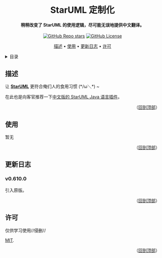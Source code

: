 <!-- 标题 -->
<a name="readme-top"></a>
<div align="center">
  <h1>StarUML 定制化</h1>

  <h4>稍稍改变了 StarUML 的使用逻辑，尽可能无误地提供中文翻译。</h4>

  <p>
    <a href="stargazers"><img alt="GitHub Repo stars" src="https://img.shields.io/github/stars/Charlott2/staruml-customization?style=flat"></a>
    <a href="LICENSE"><img alt="GitHub License" src="https://img.shields.io/github/license/Charlott2/staruml-customization"></a>
  </p>

  <p>
    <a href="#描述">描述</a> •
    <a href="#使用">使用</a> •
    <a href="#更新日志">更新日志</a> •
    <a href="#许可">许可</a>
  </p>
</div>

<!-- 目录 -->
<details>
  <summary>目录</summary>
  <ol>
    <li><a href="#描述">描述</a></li>
    <li><a href="#使用">使用</a></li>
    <li><a href="#更新日志">更新日志</a></li>
    <li><a href="#许可">许可</a></li>
  </ol>
</details>

<!-- 描述 -->
## 描述

让 [**StarUML**](https://staruml.io/) 更符合俺们人的食用习惯 (\*/ω＼\*) ~

在此也是向客官推荐一下[中文版的 StarUML Java 语言插件](https://github.com/Charlott2/staruml-java-cn)。

<p align="right">（<a href="#readme-top">回到顶部</a>）</p>

<!-- 使用 -->
## 使用

暂无

<p align="right">（<a href="#readme-top">回到顶部</a>）</p>

<!-- 更新日志 -->
## 更新日志

### v0.610.0

引入原版。

<p align="right">（<a href="#readme-top">回到顶部</a>）</p>

<!-- 许可 -->
## 许可

仅供学习使用//侵删//

[MIT](LICENSE).

<p align="right">（<a href="#readme-top">回到顶部</a>）</p>
